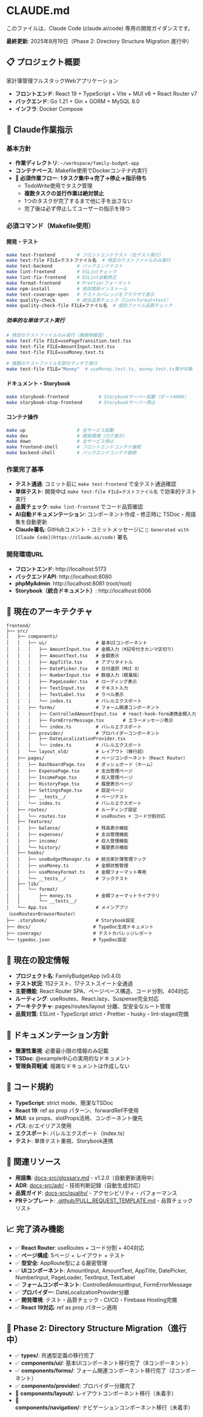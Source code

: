 # CLAUDE.md

このファイルは、Claude Code (claude.ai/code) 専用の開発ガイダンスです。

**最終更新**: 2025年8月19日（Phase 2: Directory Structure Migration 進行中）

## 📋 プロジェクト概要

家計簿管理フルスタックWebアプリケーション
- **フロントエンド**: React 19 + TypeScript + Vite + MUI v6 + React Router v7
- **バックエンド**: Go 1.21 + Gin + GORM + MySQL 8.0
- **インフラ**: Docker Compose

## 🎯 Claude作業指示

### 基本方針
- **作業ディレクトリ**: `~/workspace/family-budget-app`
- **コンテナベース**: Makefile使用でDockerコンテナ内実行
- **🎯 必須作業フロー**: **1タスク集中→完了→停止→指示待ち**
  - TodoWrite使用でタスク管理
  - **複数タスクの並行作業は絶対禁止**
  - 1つのタスクが完了するまで他に手を出さない
  - 完了後は必ず停止してユーザーの指示を待つ

### 必須コマンド（Makefile使用）

#### 開発・テスト
```bash
make test-frontend        # フロントエンドテスト（全テスト実行）
make test-file FILE=テストファイル名  # 特定のテストファイルのみ実行
make test-backend         # バックエンドテスト  
make lint-frontend        # ESLintチェック
make lint-fix-frontend    # ESLint自動修正
make format-frontend      # Prettierフォーマット
make npm-install          # 依存関係インストール
make test-coverage-open   # テストカバレッジをブラウザで表示
make quality-check        # 統合品質チェック（lint+format+test）
make quality-check-file FILE=ファイル名  # 個別ファイル品質チェック
```

##### 効率的な単体テスト実行
```bash
# 特定のテストファイルのみ実行（開発時推奨）
make test-file FILE=usePageTransition.test.tsx
make test-file FILE=AmountInput.test.tsx
make test-file FILE=useMoney.test.ts

# 複数のテストファイルを部分マッチで実行
make test-file FILE="Money"  # useMoney.test.ts, money.test.ts等が対象
```

#### ドキュメント・Storybook
```bash
make storybook-frontend           # Storybookサーバー起動（ポート6006）
make storybook-stop-frontend      # Storybookサーバー停止
```

#### コンテナ操作
```bash
make up                   # 全サービス起動
make dev                  # 開発環境（ログ表示）
make down                 # 全サービス停止
make frontend-shell       # フロントエンドコンテナ接続
make backend-shell        # バックエンドコンテナ接続
```

### 作業完了基準
- **テスト通過**: コミット前に `make test-frontend` で全テスト通過確認
- **単体テスト**: 開発中は `make test-file FILE=テストファイル名` で効率的テスト実行
- **品質チェック**: `make lint-frontend` でコード品質確認
- **AI自動ドキュメンテーション**: コンポーネント作成・修正時に TSDoc・用語集を自動更新
- **Claude署名**: GitHubコメント・コミットメッセージに `🤖 Generated with [Claude Code](https://claude.ai/code)` 署名


### 開発環境URL
- **フロントエンド**: http://localhost:5173
- **バックエンドAPI**: http://localhost:8080  
- **phpMyAdmin**: http://localhost:8081 (root/root)
- **Storybook（統合ドキュメント）**: http://localhost:6006

## 📁 現在のアーキテクチャ

```
frontend/
├── src/
│   ├── components/
│   │   ├── ui/                  # 基本UIコンポーネント
│   │   │   ├── AmountInput.tsx  # 金額入力（¥記号付きカンマ区切り）
│   │   │   ├── AmountText.tsx   # 金額表示
│   │   │   ├── AppTitle.tsx     # アプリタイトル
│   │   │   ├── DatePicker.tsx   # 日付選択（MUI X）
│   │   │   ├── NumberInput.tsx  # 数値入力（軽量版）
│   │   │   ├── PageLoader.tsx   # ローディング表示
│   │   │   ├── TextInput.tsx    # テキスト入力
│   │   │   ├── TextLabel.tsx    # ラベル表示
│   │   │   └── index.ts         # バレルエクスポート
│   │   ├── forms/               # フォーム関連コンポーネント
│   │   │   ├── ControlledAmountInput.tsx  # react-hook-form連携金額入力
│   │   │   ├── FormErrorMessage.tsx       # エラーメッセージ表示
│   │   │   └── index.ts         # バレルエクスポート
│   │   ├── provider/            # プロバイダーコンポーネント
│   │   │   ├── DateLocalizationProvider.tsx
│   │   │   └── index.ts         # バレルエクスポート
│   │   └── layout_old/          # レイアウト（移行前）
│   ├── pages/                   # ページコンポーネント（React Router）
│   │   ├── DashboardPage.tsx    # ダッシュボード（ホーム）
│   │   ├── ExpensePage.tsx      # 支出管理ページ
│   │   ├── IncomePage.tsx       # 収入管理ページ
│   │   ├── HistoryPage.tsx      # 履歴表示ページ
│   │   ├── SettingsPage.tsx     # 設定ページ
│   │   ├── __tests__/           # ページテスト
│   │   └── index.ts             # バレルエクスポート
│   ├── routes/                  # ルーティング設定
│   │   └── routes.tsx           # useRoutes + コード分割対応
│   ├── features/
│   │   ├── balance/             # 残高表示機能
│   │   ├── expenses/            # 支出管理機能
│   │   ├── income/              # 収入管理機能
│   │   └── history/             # 履歴表示機能
│   ├── hooks/
│   │   ├── useBudgetManager.ts  # 統合家計簿管理フック
│   │   ├── useMoney.ts          # 金額状態管理
│   │   ├── useMoneyFormat.ts    # 金額フォーマット専用
│   │   └── __tests__/           # フックテスト
│   ├── lib/
│   │   └── format/
│   │       ├── money.ts         # 金額フォーマットライブラリ
│   │       └── __tests__/
│   └── App.tsx                  # メインアプリ（useRoutes+BrowserRouter）
├── .storybook/                  # Storybook設定
├── docs/                       # TypeDoc生成ドキュメント
├── coverage/                   # テストカバレッジレポート
└── typedoc.json                # TypeDoc設定

```

## 🔧 現在の設定情報
- **プロジェクト名**: FamilyBudgetApp (v0.4.0)
- **テスト状況**: 152テスト、17テストスイート全通過
- **主要機能**: React Router SPA、ページベース構造、コード分割、404対応
- **ルーティング**: useRoutes、React.lazy、Suspense完全対応
- **アーキテクチャ**: pages/routes/layout 分離、型安全なルート管理
- **品質対策**: ESLint・TypeScript strict・Prettier・husky・lint-staged完備

## 🤖 ドキュメンテーション方針

- **簡潔性重視**: 必要最小限の情報のみ記載
- **TSDoc**: @example中心の実用的なドキュメント
- **管理負荷軽減**: 複雑なドキュメントは作成しない

## 🎨 コード規約
- **TypeScript**: strict mode、簡潔なTSDoc
- **React 19**: ref as prop パターン、forwardRef不使用
- **MUI**: sx props、slotProps活用、コンポーネント優先
- **パス**: `@/`エイリアス使用
- **エクスポート**: バレルエクスポート（index.ts）
- **テスト**: 単体テスト重視、Storybook連携

## 🔗 関連リソース
- **用語集**: [docs-src/glossary.md](frontend/docs-src/glossary.md) - v1.2.0（自動更新運用中）
- **ADR**: [docs-src/adr/](frontend/docs-src/adr/) - 技術判断記録（自動生成対応）
- **品質ガイド**: [docs-src/quality/](frontend/docs-src/quality/) - アクセシビリティ・パフォーマンス
- **PRテンプレート**: [.github/PULL_REQUEST_TEMPLATE.md](.github/PULL_REQUEST_TEMPLATE.md) - 品質チェックリスト

## 📈 完了済み機能
- ✅ **React Router**: useRoutes + コード分割 + 404対応
- ✅ **ページ構成**: 5ページ + レイアウト + テスト
- ✅ **型安全**: AppRoute型による厳密管理
- ✅ **UIコンポーネント**: AmountInput, AmountText, AppTitle, DatePicker, NumberInput, PageLoader, TextInput, TextLabel
- ✅ **フォームコンポーネント**: ControlledAmountInput, FormErrorMessage
- ✅ **プロバイダー**: DateLocalizationProvider分離
- ✅ **開発環境**: テスト・品質チェック・CI/CD・Firebase Hosting完備
- ✅ **React 19対応**: ref as prop パターン適用

## 🚀 Phase 2: Directory Structure Migration（進行中）
- ✅ **types/**: 共通型定義の移行完了
- ✅ **components/ui/**: 基本UIコンポーネント移行完了（8コンポーネント）
- ✅ **components/forms/**: フォーム関連コンポーネント移行完了（2コンポーネント）
- ✅ **components/provider/**: プロバイダー分離完了
- 🔄 **components/layout/**: レイアウトコンポーネント移行（未着手）
- 🔄 **components/navigation/**: ナビゲーションコンポーネント移行（未着手）